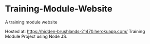 # Training-Module-Website
A training module website

Hosted at: https://hidden-brushlands-21470.herokuapp.com/
Training Module Project using Node JS.
